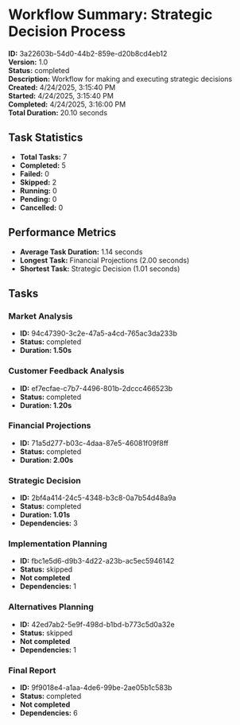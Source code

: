 # Workflow Summary: Strategic Decision Process

**ID:** 3a22603b-54d0-44b2-859e-d20b8cd4eb12  
**Version:** 1.0  
**Status:** completed  
**Description:** Workflow for making and executing strategic decisions  
**Created:** 4/24/2025, 3:15:40 PM  
**Started:** 4/24/2025, 3:15:40 PM  
**Completed:** 4/24/2025, 3:16:00 PM  
**Total Duration:** 20.10 seconds  

## Task Statistics

- **Total Tasks:** 7
- **Completed:** 5
- **Failed:** 0
- **Skipped:** 2
- **Running:** 0
- **Pending:** 0
- **Cancelled:** 0

## Performance Metrics

- **Average Task Duration:** 1.14 seconds
- **Longest Task:** Financial Projections (2.00 seconds)
- **Shortest Task:** Strategic Decision (1.01 seconds)

## Tasks

### Market Analysis

- **ID:** 94c47390-3c2e-47a5-a4cd-765ac3da233b
- **Status:** completed
- **Duration: 1.50s**

### Customer Feedback Analysis

- **ID:** ef7ecfae-c7b7-4496-801b-2dccc466523b
- **Status:** completed
- **Duration: 1.20s**

### Financial Projections

- **ID:** 71a5d277-b03c-4daa-87e5-46081f09f8ff
- **Status:** completed
- **Duration: 2.00s**

### Strategic Decision

- **ID:** 2bf4a414-24c5-4348-b3c8-0a7b54d48a9a
- **Status:** completed
- **Duration: 1.01s**
- **Dependencies:** 3

### Implementation Planning

- **ID:** fbc1e5d6-d9b3-4d22-a23b-ac5ec5946142
- **Status:** skipped
- **Not completed**
- **Dependencies:** 1

### Alternatives Planning

- **ID:** 42ed7ab2-5e9f-498d-b1bd-b773c5d0a32e
- **Status:** skipped
- **Not completed**
- **Dependencies:** 1

### Final Report

- **ID:** 9f9018e4-a1aa-4de6-99be-2ae05b1c583b
- **Status:** completed
- **Not completed**
- **Dependencies:** 6

